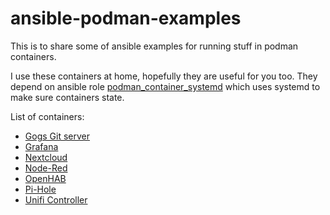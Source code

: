 # ansible-podman-examples

This is to share some of ansible examples for running stuff in podman
containers.

I use these containers at home, hopefully they are useful for you too. They
depend on ansible role [podman_container_systemd](https://galaxy.ansible.com/ikke_t/podman_container_systemd) which uses systemd to make sure containers state.

List of containers:

* [Gogs Git server](https://raw.githubusercontent.com/ikke-t/ansible-podman-examples/master/run-container-gogs-podman.yml)
* [Grafana](https://raw.githubusercontent.com/ikke-t/ansible-podman-examples/master/run-container-grafana-podman.yml)
* [Nextcloud](https://raw.githubusercontent.com/ikke-t/ansible-podman-examples/master/run-container-nextcloud-podman.yml)
* [Node-Red](https://raw.githubusercontent.com/ikke-t/ansible-podman-examples/master/run-container-nodered-podman.yml)
* [OpenHAB](https://raw.githubusercontent.com/ikke-t/ansible-podman-examples/master/run-container-openhab-podman.yml)
* [Pi-Hole](https://raw.githubusercontent.com/ikke-t/ansible-podman-examples/master/run-container-pihole-podman.yml)
* [Unifi Controller](https://raw.githubusercontent.com/ikke-t/ansible-podman-examples/master/run-container-unifi-controller-podman.yml)
